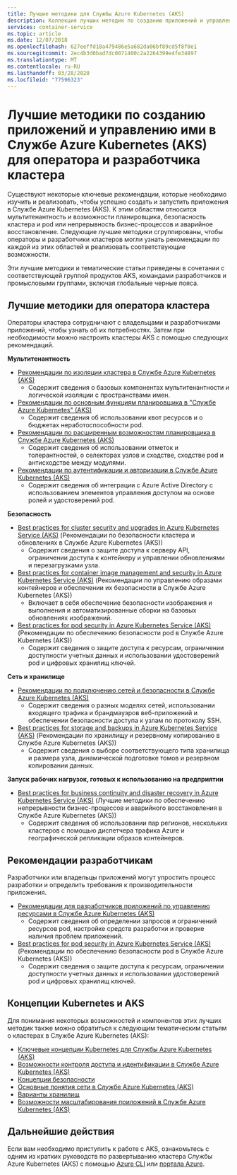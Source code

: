 ```yaml
---
title: Лучшие методики для Службы Azure Kubernetes (AKS)
description: Коллекция лучших методик по созданию приложений и управлению ими в Службе Azure Kubernetes (AKS) для оператора и разработчика кластера
services: container-service
ms.topic: article
ms.date: 12/07/2018
ms.openlocfilehash: 627eeffd18a479486e5a682da06bf89cd5f8f0e1
ms.sourcegitcommit: 2ec4b3d0bad7dc0071400c2a2264399e4fe34897
ms.translationtype: MT
ms.contentlocale: ru-RU
ms.lasthandoff: 03/28/2020
ms.locfileid: "77596323"
---
```

# <a name="cluster-operator-and-developer-best-practices-to-build-and-manage-applications-on-azure-kubernetes-service-aks"></a>Лучшие методики по созданию приложений и управлению ими в Службе Azure Kubernetes (AKS) для оператора и разработчика кластера

Существуют некоторые ключевые рекомендации, которые необходимо изучить и реализовать, чтобы успешно создать и запустить приложения в Службе Azure Kubernetes (AKS). К этим областям относится мультитенантность и возможности планировщика, безопасность кластера и pod или непрерывность бизнес-процессов и аварийное восстановление. Следующие лучшие методики сгруппированы, чтобы операторы и разработчики кластеров могли узнать рекомендации по каждой из этих областей и реализовать соответствующие возможности.

Эти лучшие методики и тематические статьи приведены в сочетании с соответствующей группой продуктов AKS, командами разработчиков и промысловыми группами, включая глобальные черные пояса.

## <a name="cluster-operator-best-practices"></a>Лучшие методики для оператора кластера

Операторы кластера сотрудничают с владельцами и разработчиками приложений, чтобы узнать об их потребностях. Затем при необходимости можно настроить кластеры AKS с помощью следующих рекомендаций.

**Мультитенантность**

* [Рекомендации по изоляции кластера в Службе Azure Kubernetes (AKS)](operator-best-practices-cluster-isolation.md)
    * Содержит сведения о базовых компонентах мультитенантности и логической изоляции с пространствами имен.
* [Рекомендации по основным функциям планировщика в "Службе Azure Kubernetes" (AKS)](operator-best-practices-scheduler.md)
    * Содержит сведения об использовании квот ресурсов и о бюджетах неработоспособности pod.
* [Рекомендации по расширенным возможностям планировщика в Службе Azure Kubernetes (AKS)](operator-best-practices-advanced-scheduler.md)
    * Содержит сведения об использовании отметок и толерантностей, о селекторах узлов и сходстве, сходстве pod и антисходстве между модулями.
* [Рекомендации по аутентификации и авторизации в Службе Azure Kubernetes (AKS)](operator-best-practices-identity.md)
    * Содержит сведения об интеграции с Azure Active Directory с использованием элементов управления доступом на основе ролей и удостоверений pod.

**Безопасность**

* [Best practices for cluster security and upgrades in Azure Kubernetes Service (AKS)](operator-best-practices-cluster-security.md) (Рекомендации по безопасности кластера и обновлениях в Службе Azure Kubernetes (AKS))
    * Содержит сведения о защите доступа к серверу API, ограничении доступа к контейнеру и управлении обновлениями и перезагрузками узла.
* [Best practices for container image management and security in Azure Kubernetes Service (AKS)](operator-best-practices-container-image-management.md) (Рекомендации по управлению образами контейнеров и обеспечении их безопасности в Службе Azure Kubernetes (AKS))
    * Включает в себя обеспечение безопасности изображения и выполнения и автоматизированные сборки на базовых обновлениях изображений.
* [Best practices for pod security in Azure Kubernetes Service (AKS)](developer-best-practices-pod-security.md) (Рекомендации по обеспечению безопасности pod в Службе Azure Kubernetes (AKS))
    * Содержит сведения о защите доступа к ресурсам, ограничении доступности учетных данных и использовании удостоверений pod и цифровых хранилищ ключей.

**Сеть и хранилище**

* [Рекомендации по подключению сетей и безопасности в Службе Azure Kubernetes (AKS)](operator-best-practices-network.md)
    * Содержит сведения о разных моделях сетей, использовании входящего трафика и брандмауэров веб-приложений и обеспечении безопасности доступа к узлам по протоколу SSH.
* [Best practices for storage and backups in Azure Kubernetes Service (AKS)](operator-best-practices-storage.md) (Рекомендации по хранилищу и резервному копированию в Службе Azure Kubernetes (AKS))
    * Содержит сведения о выборе соответствующего типа хранилища и размера узла, динамической подготовке томов и резервном копировании данных.

**Запуск рабочих нагрузок, готовых к использованию на предприятии**

* [Best practices for business continuity and disaster recovery in Azure Kubernetes Service (AKS)](operator-best-practices-multi-region.md) (Лучшие методики по обеспечению непрерывности бизнес-процессов и аварийного восстановления в Службе Azure Kubernetes (AKS))
    * Содержит сведения об использовании пар регионов, нескольких кластеров с помощью диспетчера трафика Azure и географической репликации образов контейнеров.

## <a name="developer-best-practices"></a>Рекомендации разработчикам

Разработчики или владельцы приложений могут упростить процесс разработки и определить требования к производительности приложения.

* [Рекомендации для разработчиков приложений по управлению ресурсами в Службе Azure Kubernetes (AKS)](developer-best-practices-resource-management.md)
    * Содержит сведения об определении запросов и ограничений ресурсов pod, настройке средств разработки и проверке наличия проблем приложений.
* [Best practices for pod security in Azure Kubernetes Service (AKS)](developer-best-practices-pod-security.md) (Рекомендации по обеспечению безопасности pod в Службе Azure Kubernetes (AKS))
    * Содержит сведения о защите доступа к ресурсам, ограничении доступности учетных данных и использовании удостоверений pod и цифровых хранилищ ключей.

## <a name="kubernetes--aks-concepts"></a>Концепции Kubernetes и AKS

Для понимания некоторых возможностей и компонентов этих лучших методик также можно обратиться к следующим тематическим статьям о кластерах в Службе Azure Kubernetes (AKS):

* [Ключевые концепции Kubernetes для Службы Azure Kubernetes (AKS)](concepts-clusters-workloads.md)
* [Возможности контроля доступа и идентификации в Службе Azure Kubernetes (AKS)](concepts-identity.md)
* [Концепции безопасности](concepts-security.md)
* [Основные понятия сети в Службе Azure Kubernetes (AKS)](concepts-network.md)
* [Варианты хранилищ](concepts-storage.md)
* [Возможности масштабирования приложений в Службе Azure Kubernetes (AKS)](concepts-scale.md)

## <a name="next-steps"></a>Дальнейшие действия

Если вам необходимо приступить к работе с AKS, ознакомьтесь с одним из кратких руководств по развертыванию кластера Службы Azure Kubernetes (AKS) с помощью [Azure CLI](kubernetes-walkthrough.md) или [портала Azure](kubernetes-walkthrough-portal.md).
